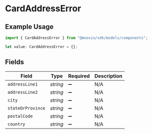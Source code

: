 # CardAddressError

## Example Usage

```typescript
import { CardAddressError } from "@moovio/sdk/models/components";

let value: CardAddressError = {};
```

## Fields

| Field              | Type               | Required           | Description        |
| ------------------ | ------------------ | ------------------ | ------------------ |
| `addressLine1`     | *string*           | :heavy_minus_sign: | N/A                |
| `addressLine2`     | *string*           | :heavy_minus_sign: | N/A                |
| `city`             | *string*           | :heavy_minus_sign: | N/A                |
| `stateOrProvince`  | *string*           | :heavy_minus_sign: | N/A                |
| `postalCode`       | *string*           | :heavy_minus_sign: | N/A                |
| `country`          | *string*           | :heavy_minus_sign: | N/A                |